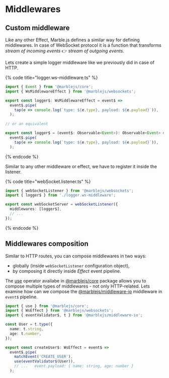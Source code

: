 # Middlewares

## Custom middleware

Like any other Effect, Marble.js defines a similar way for defining middlewares. In case of WebSocket protocol it is a function that transforms _stream of incoming events_ 👉 _stream of outgoing events_.

Lets create a simple logger middleware like we previously did in case of HTTP.

{% code title="logger.ws-middleware.ts" %}
```typescript
import { Event } from '@marblejs/core';
import { WsMiddlewareEffect } from '@marblejs/websockets';

export const logger$: WsMiddlewareEffect = event$ =>
  event$.pipe(
    tap(e => console.log(`type: ${e.type}, payload: ${e.payload}`)),
  );
  
// or an equivalent

export const logger$ = (event$: Observable<Event>): Observable<Event> =>
  event$.pipe(
    tap(e => console.log(`type: ${e.type}, payload: ${e.payload}`)),
  );
```
{% endcode %}

Similar to any other middleware or effect, we have to register it inside the listener.

{% code title="webSocket.listener.ts" %}
```typescript
import { webSocketListener } from '@marblejs/websockets';
import { logger$ } from './logger.ws-middleware';

export const webSocketServer = webSocketListener({
  middlewares: [logger$],
  // ...
});
```
{% endcode %}

## Middlewares composition

Similar to HTTP routes, you can compose middlewares in two ways:

* globally \(inside `webSocketListener` configuration object\),
* by composing it directly inside _Effect_ event pipeline.

The [use](../api-reference/core/operator-use.md) operator availabe in [@marblejs/core](../api-reference/core/) package allows you to compose multiple types of middlewares - not only HTTP-related. Lets examine how can we compose the [@marblejs/middleware-io](../api-reference/middleware-io.md) middleware in `event$` pipeline.

```typescript
import { use } from '@marblejs/core';
import { WsEffect } from '@marblejs/websockets';
import { eventValidator$, t } from '@marblejs/middleware-io';

const User = t.type({
  name: t.string,
  age: t.number,
});

export const createUser$: WsEffect = event$ =>
  event$.pipe(
    matchEvent('CREATE_USER'),
    use(eventValidator$(User)),
    // ...   event.payload: { name: string, age: number }
  );
```



